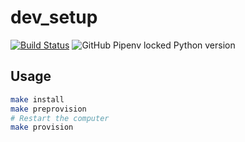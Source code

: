 # dev_setup

[![Build Status](https://github.com/artis3n/dev-setup/workflows/Ansible/badge.svg)](https://github.com/artis3n/dev-setup/workflows/Ansible/badge.svg)
![GitHub Pipenv locked Python version](https://img.shields.io/github/pipenv/locked/python-version/artis3n/dev-setup)

## Usage

```bash
make install
make preprovision
# Restart the computer
make provision
```
